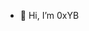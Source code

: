 - 👋 Hi, I’m 0xYB


<!---
gluput/gluput is a ✨ special ✨ repository because its `README.md` (this file) appears on your GitHub profile.
You can click the Preview link to take a look at your changes.
--->

